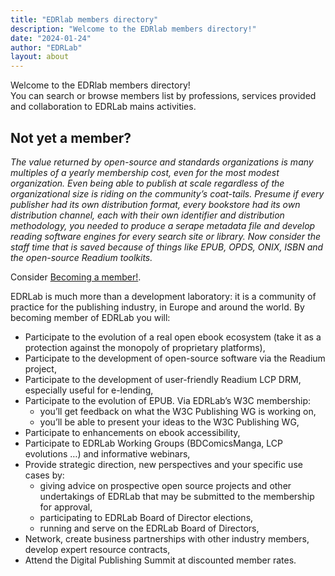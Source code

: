 ```yaml
---
title: "EDRlab members directory"
description: "Welcome to the EDRlab members directory!"
date: "2024-01-24"
author: "EDRLab"
layout: about
---
```


Welcome to the EDRlab members directory! 
<br/>You can search or browse members list by professions, services provided and collaboration to EDRLab mains activities.

## Not yet a member?

*The value returned by open-source and standards organizations is many multiples of a yearly membership cost, even for the most modest organization. Even being able to publish at scale regardless of the organizational size is riding on the community’s coat-tails.  Presume if every publisher had its own distribution format, every bookstore had its own distribution channel, each with their own identifier and distribution methodology, you needed to produce a serape metadata file and develop reading software engines for every search site or library.  Now consider the staff time that is saved because of things like EPUB, OPDS, ONIX, ISBN and the open-source Readium toolkits.*

Consider [Becoming a member!](https://www.edrlab.org/become-a-member/). 

EDRLab is much more than a development laboratory: it is a community of practice for the publishing industry, in Europe and around the world. By becoming member of EDRLab you will:

* Participate to the evolution of a real open ebook ecosystem (take it as a protection against the monopoly of proprietary platforms),
* Participate to the development of open-source software via the Readium project,
* Participate to the development of user-friendly Readium LCP DRM, especially useful for e-lending,
* Participate to the evolution of EPUB. Via EDRLab’s W3C membership:
    * you’ll get feedback on what the W3C Publishing WG is working on,
    * you’ll be able to present your ideas to the W3C Publishing WG,
* Participate to enhancements on ebook accessibility,
* Participate to EDRLab Working Groups (BDComicsManga, LCP evolutions …) and informative webinars,
* Provide strategic direction, new perspectives and your specific use cases by:
    * giving advice on prospective open source projects and other undertakings of EDRLab that may be submitted to the membership for approval,
    * participating to EDRLab Board of Director elections,
    * running and serve on the EDRLab Board of Directors,
* Network, create business partnerships with other industry members, develop expert resource contracts,
* Attend the Digital Publishing Summit at discounted member rates.

